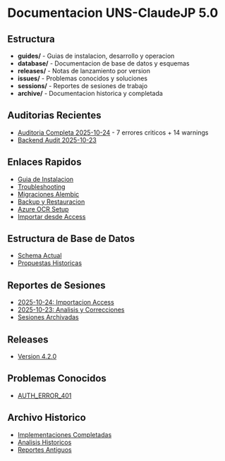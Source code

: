 # Documentacion UNS-ClaudeJP 5.0

## Estructura

- **guides/** - Guias de instalacion, desarrollo y operacion
- **database/** - Documentacion de base de datos y esquemas
- **releases/** - Notas de lanzamiento por version
- **issues/** - Problemas conocidos y soluciones
- **sessions/** - Reportes de sesiones de trabajo
- **archive/** - Documentacion historica y completada

## Auditorias Recientes

- [Auditoria Completa 2025-10-24](AUDITORIA_COMPLETA_2025-10-24.md) - 7 errores criticos + 14 warnings
- [Backend Audit 2025-10-23](BACKEND_AUDIT_REPORT_2025-10-23.md)

## Enlaces Rapidos

- [Guia de Instalacion](guides/INSTALACION_RAPIDA.md)
- [Troubleshooting](guides/TROUBLESHOOTING.md)
- [Migraciones Alembic](guides/MIGRACIONES_ALEMBIC.md)
- [Backup y Restauracion](guides/BACKUP_RESTAURACION.md)
- [Azure OCR Setup](guides/AZURE_OCR_SETUP.md)
- [Importar desde Access](guides/IMPORT_FROM_ACCESS_AUTO.md)

## Estructura de Base de Datos

- [Schema Actual](database/BD_PROPUESTA_3_HIBRIDA.md)
- [Propuestas Historicas](database/archive/)

## Reportes de Sesiones

- [2025-10-24: Importacion Access](sessions/SESION-2025-10-24-importacion-access.md)
- [2025-10-23: Analisis y Correcciones](sessions/SESSION-2025-10-23-analisis-y-correcciones.md)
- [Sesiones Archivadas](sessions/archive/)

## Releases

- [Version 4.2.0](releases/4.2.0.md)

## Problemas Conocidos

- [AUTH_ERROR_401](issues/AUTH_ERROR_401.md)

## Archivo Historico

- [Implementaciones Completadas](archive/completed/)
- [Analisis Historicos](archive/analysis/)
- [Reportes Antiguos](archive/reports/)
